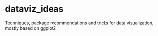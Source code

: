 # dataviz_ideas
Techniques, package recommendations and tricks for data visualization, mostly based on ggplot2
